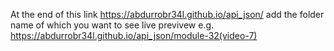 At the end of this link https://abdurrobr34l.github.io/api_json/ add the folder name of which you want to see live previvew
e.g. https://abdurrobr34l.github.io/api_json/module-32(video-7) 
